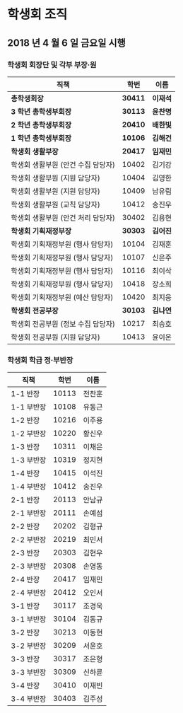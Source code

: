 # 학생회 조직

## 2018 년 4 월 6 일 금요일 시행

### 학생회 회장단 및 각부 부장&middot;원

| 직책                               | 학번      | 이름       |
| ---------------------------------- | --------- | ---------- |
| **총학생회장**                     | **30411** | **이재석** |
| **3 학년 총학생부회장**            | **30113** | **윤찬명** |
| **2 학년 총학생부회장**            | **20410** | **배한빛** |
| **1 학년 총학생부회장**            | **10106** | **김해건** |
| **학생회 생활부장**                | **20417** | **임재민** |
| 학생회 생활부원 (안건 수집 담당자) | 10402     | 김기강     |
| 학생회 생활부원 (지원 담당자)      | 10404     | 김영한     |
| 학생회 생활부원 (지원 담당자)      | 10409     | 남유림     |
| 학생회 생활부원 (교칙 담당자)      | 10412     | 송진우     |
| 학생회 생활부원 (안건 처리 담당자) | 30402     | 김용현     |
| **학생회 기획재정부장**            | **30303** | **김어진** |
| 학생회 기획재정부원 (행사 담당자)  | 10104     | 김재훈     |
| 학생회 기획재정부원 (행사 담당자)  | 10107     | 신은주     |
| 학생회 기획재정부원 (행사 담당자)  | 10116     | 최이삭     |
| 학생회 기획재정부원 (행사 담당자)  | 10418     | 장소희     |
| 학생회 기획재정부원 (예산 담당자)  | 10420     | 최지웅     |
| **학생회 전공부장**                | **30103** | **김나연** |
| 학생회 전공부원 (정보 수집 담당자) | 10217     | 최승호     |
| 학생회 전공부원 (지원 담당자)      | 10413     | 윤이온     |

### 학생회 학급 정&middot;부반장

| 직책       | 학번  | 이름   |
| ---------- | ----- | ------ |
| 1-1 반장   | 10113 | 전찬훈 |
| 1-1 부반장 | 10108 | 유동근 |
| 1-2 반장   | 10216 | 이주용 |
| 1-2 부반장 | 10220 | 황신우 |
| 1-3 반장   | 10311 | 이채은 |
| 1-3 부반장 | 10319 | 정지현 |
| 1-4 반장   | 10415 | 이석진 |
| 1-4 부반장 | 10412 | 송진우 |
| 2-1 반장   | 20113 | 안남규 |
| 2-1 부반장 | 20111 | 손예섬 |
| 2-2 반장   | 20202 | 김형규 |
| 2-2 부반장 | 20219 | 최민서 |
| 2-3 반장   | 20303 | 김현우 |
| 2-3 부반장 | 20308 | 손영동 |
| 2-4 반장   | 20417 | 임재민 |
| 2-4 부반장 | 20412 | 오인서 |
| 3-1 반장   | 30117 | 조경욱 |
| 3-1 부반장 | 30104 | 김동규 |
| 3-2 반장   | 30213 | 이동현 |
| 3-2 부반장 | 30209 | 서윤호 |
| 3-3 반장   | 30317 | 조은형 |
| 3-3 부반장 | 30309 | 신하륜 |
| 3-4 반장   | 30410 | 이재빈 |
| 3-4 부반장 | 30403 | 김주성 |
